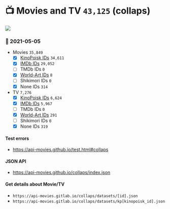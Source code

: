 # :tv: Movies and TV `43,125` (collaps)

<a href="https://API-Movies.github.io"><img src="https://API-Movies.github.io/banner.png?cache"></a>

### :date: 2021-05-05
- Movies `35,849`
  - [x] <a href="https://API-Movies.github.io/collaps/movie_kinopoisk_ids.json">KinoPoisk IDs</a> `34,611`
  - [x] <a href="https://API-Movies.github.io/collaps/movie_imdb_ids.json">IMDb IDs</a> `29,052`
  - [ ] TMDb IDs `0`
  - [x] <a href="https://API-Movies.github.io/collaps/movie_world_art_ids.json">World-Art IDs</a> `8`
  - [ ] Shikimori IDs `0`
  - [x] None IDs `314`
- TV `7,276`
  - [x] <a href="https://API-Movies.github.io/collaps/tv_kinopoisk_ids.json">KinoPoisk IDs</a> `6,624`
  - [x] <a href="https://API-Movies.github.io/collaps/tv_imdb_ids.json">IMDb IDs</a> `5,967`
  - [ ] TMDb IDs `0`
  - [x] <a href="https://API-Movies.github.io/collaps/tv_world_art_ids.json">World-Art IDs</a> `291`
  - [ ] Shikimori IDs `0`
  - [x] None IDs `319`
#### Test errors
- <a href='https://api-movies.github.io/test.html#collaps'>https://api-movies.github.io/test.html#collaps</a>
#### JSON API
- <a href='https://api-movies.github.io/collaps/index.json'>https://api-movies.github.io/collaps/index.json</a>
#### Get details about Movie/TV
- `https://api-movies.gitlab.io/collaps/datasets/[id].json`
- `https://api-movies.gitlab.io/collaps/datasets/kp[kinopoisk_id].json`

